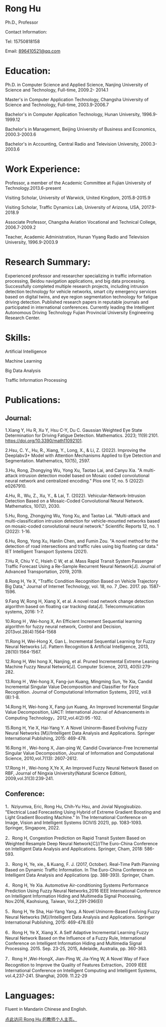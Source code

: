 
# Rong Hu

Ph.D., Professor

Contact Information:

Tel: 15750818158

Email: 896410521@qq.com

# Education:

Ph.D. in Computer Science and Applied Science, Nanjing University of Science and Technology, Full-time, 2009.2- 2014.1

Master's in Computer Application Technology, Changsha University of Science and Technology, Full-time, 2003.9-2006.7

Bachelor's in Computer Application Technology, Hunan University, 1996.9-1999.12

Bachelor's in Management, Beijing University of Business and Economics, 2000.3-2003.6

Bachelor's in Accounting, Central Radio and Television University, 2000.3-2003.6

# Work Experience:

Professor, a member of the Academic Committee at Fujian University of Technology.2013.6-present

Visiting Scholar, University of Warwick, United Kingdom, 2015.8-2015.9

Visiting Scholar, Traffic Dynamics Lab, University of Arizona, USA, 2017.9-2018.9

Associate Professor, Changsha Aviation Vocational and Technical College, 2006.7-2009.2

Teacher, Academic Administration, Hunan Yiyang Radio and Television University, 1996.9-2003.9

# Research Summary:

Experienced professor and researcher specializing in traffic information processing, Beidou navigation applications, and big data processing. Successfully completed multiple research projects, including intrusion detection technology for vehicle networks, smart city emergency services based on digital twins, and eye region segmentation technology for fatigue driving detection.
Published research papers in reputable journals and participated in international conferences. Currently leading the Intelligent Autonomous Driving Technology Fujian Provincial University Engineering Research Center.

# Skills:

Artificial Intelligence

Machine Learning

Big Data Analysis

Traffic Information Processing

# Publications:

## Journal:

1.Xiang Y, Hu R, Xu Y, Hsu C-Y, Du C. Gaussian Weighted Eye State Determination for Driving Fatigue Detection. Mathematics. 2023; 11(9):2101. https://doi.org/10.3390/math11092101.

2.Hsu, C. Y., Hu, R., Xiang, Y., Long, X., & Li, Z. (2022). Improving the Deeplabv3+ Model with Attention Mechanisms Applied to Eye Detection and Segmentation. Mathematics, 10(15), 2597.

3.Hu, Rong, Zhongying Wu, Yong Xu, Taotao Lai, and Canyu Xia. "A multi-attack intrusion detection model based on Mosaic coded convolutional neural network and centralized encoding." Plos one 17, no. 5 (2022): e0267910.

4.Hu, R., Wu, Z., Xu, Y., & Lai, T. (2022). Vehicular-Network-Intrusion Detection Based on a Mosaic-Coded Convolutional Neural Network. Mathematics, 10(12), 2030.

5.Hu, Rong, Zhongying Wu, Yong Xu, and Taotao Lai. "Multi-attack and multi-classification intrusion detection for vehicle-mounted networks based on mosaic-coded convolutional neural network." Scientific Reports 12, no. 1 (2022): 1-16.

6.Hu, Rong, Yong Xu, Hanlin Chen, and Fumin Zou. "A novel method for the detection of road intersections and traffic rules using big floating car data." IET Intelligent Transport Systems (2021).

7.Hu R, Chiu Y C, Hsieh C W, et al. Mass Rapid Transit System Passenger Traffic Forecast Using a Re-Sample Recurrent Neural Network[J]. Journal of Advanced Transportation, 2019, 2019. 

8.Rong H, Ye X, "Traffic Condition Recognition Based on Vehicle Trajectory Big Data," Journal of Internet Technology, vol. 18, no. 7 ,Dec. 2017. pp. 1587-1596.

9.Fang W, Rong H, Xiang X, et al. A novel road network change detection algorithm based on floating car tracking data[J]. Telecommunication systems, 2016: 1-7.

10.Rong H , Wei-hong X, An Efficient Increment Sequential learning algorithm for fuzzy neural  network, Control and Decision, 2013vol.28(4):1564-1568

11.Rong H, Wei-Hong X, Gan L. Incremental Sequential Learning for Fuzzy Neural Networks [J]. Pattern Recognition & Artificial Intelligence, 2013, 28(10):1564-1567.

12.Rong H, Wei hong X, Nanjing, et al. Pruned Incremental Extreme Leaning Machine Fuzzy Neural Network[J]. Computer Science, 2013, 40(5):279-282.

13.Rong H , Wei-hong X, Fang-jun Kuang, Mingming Sun, Ye Xia, Candid Incremental Singular Value Decomposition and Classifier for Face Recognition. Journal of Computational Information Systems, 2012, vol.8 (8):1-8.

14.Rong H, Wei-hong X, Fang-jun Kuang, An Improved Incremental Singular Value Decomposition, IJACT: International Journal of Advancements in Computing Technology，2012,vol.4(2):95 -102.

15.Rong H,  Yie X, Hai-Yang Y. A Novel Uninorm-Based Evolving Fuzzy Neural Networks [M]//Intelligent Data Analysis and Applications. Springer International Publishing, 2015: 469-478.

16.Rong H , Wei-hong X, Jian-ping W, Candid Covariance-Free Incremental Singular Value Decomposition, Journal of Information and Computational Science, 2010,vol.7(13): 2607-2612.

17.Rong H , Wei-hong X,Ye X, An Improved Fuzzy Neural Network Based on RBF, Journal of Ningxia University(Natural Science Edition), 2009,vol.31(3):239-241.
 

## Conference: 

1．Nziyumva, Eric, Rong Hu, Chih-Yu Hsu, and Jovial Niyogisubizo. "Electrical Load Forecasting Using Hybrid of Extreme Gradient Boosting and Light Gradient Boosting Machine." In The International Conference on Image, Vision and Intelligent Systems (ICIVIS 2021), pp. 1083-1093. Springer, Singapore, 2022.

2．Rong H, Congestion Prediction on Rapid Transit System Based on Weighted Resample Deep Neural Network[C]//The Euro-China Conference on Intelligent Data Analysis and Applications. Springer, Cham, 2018: 586-593.

3．Rong H, Ye, xie., & Kuang, F. J. (2017, October). Real-Time Path Planning Based on Dynamic Traffic Information. In The Euro-China Conference on Intelligent Data Analysis and Applications (pp. 388-393). Springer, Cham.

4．Rong H, Ye Xia. Automotive Air-conditioning Systems Performance Prediction Using Fuzzy Neural Networks,2016 IEEE International Conference on Intelligent Information Hiding and Multimedia Signal Processing, Nov.2016, Kaohsiung, Taiwan, Vol.2,291-296(EI)

5．Rong H, Ye Sha, Hai-Yang Yang. A Novel Uninorm-Based Evolving Fuzzy Neural Networks [M]//Intelligent Data Analysis and Applications. Springer International Publishing, 2015: 469-478.(EI)

6．Rong H, Ye X, Xiang X. A Self Adaptive Incremental Learning Fuzzy Neural Network Based on the Influence of a Fuzzy Rule, International Conference on Intelligent Information Hiding and Multimedia Signal Processing. 2015. Sep. 23-25, 2015, Adelaide, Australia, pp. 360-363.

7．Rong H ,Wei-HongX, Jian-Ping W,  Jia-Ying W, A Novel Way of Face Recognition to Improve the Quality of Features Extraction，2009 IEEE International Conference on Intelligent Computing and Intelligent Systems, vol.4,237-241. Shanghai, 2009. 11.22-29	



# Languages:

Fluent in Mandarin Chinese and English.

[点此访问 Rong Hu 的教师个人主页。](https://faculty.fjut.edu.cn/hurong/zh_CN/index.htm)
